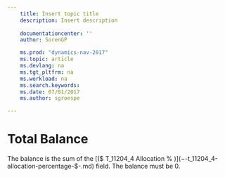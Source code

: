 ```yaml
---
    title: Insert topic title
    description: Insert description
    
    documentationcenter: ''
    author: SorenGP

    ms.prod: "dynamics-nav-2017"
    ms.topic: article
    ms.devlang: na
    ms.tgt_pltfrm: na
    ms.workload: na
    ms.search.keywords:
    ms.date: 07/01/2017
    ms.author: sgroespe

---
```

# Total Balance
The balance is the sum of the [($ T_11204_4 Allocation % $)](-$-t_11204_4-allocation-percentage-$-.md) field. The balance must be 0.